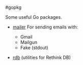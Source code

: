 #gopkg

Some useful Go packages.

- [mailer](mailer/)
    For sending emails with:
    - Gmail
    - Mailgun
    - Fake (stdout)

- [rdb](rdb/) (utilities for Rethink DB)

